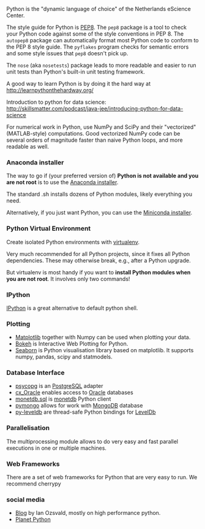 Python is the "dynamic language of choice" of the Netherlands eScience Center.

The style guide for Python is [PEP8](http://www.python.org/dev/peps/pep-0008/). The `pep8` package is a tool to check your Python code against some of the style conventions in PEP 8. The `autopep8` package can automatically format most Python code to conform to the PEP 8 style guide. The `pyflakes` program checks for semantic errors and some style issues that `pep8` doesn't pick up.

The `nose` (aka `nosetests`) package leads to more readable and easier to run unit tests than Python's built-in unit testing framework.

A good way to learn Python is by doing it the hard way at http://learnpythonthehardway.org/

Introduction to python for data science: http://skillsmatter.com/podcast/java-jee/introducing-python-for-data-science

For numerical work in Python, use NumPy and SciPy and their "vectorized" (MATLAB-style) computations. Good vectorized NumPy code can be several orders of magnitude faster than naive Python loops, and more readable as well.

### Anaconda installer
The way to go if (your preferred version of) **Python is not available and you are not root** is to use the [Anaconda installer](http://continuum.io/downloads).

The standard .sh installs dozens of Python modules, likely everything you need.

Alternatively, if you just want Python, you can use the [Miniconda installer](http://conda.pydata.org/miniconda.html).

### Python Virtual Environment
Create isolated Python environments with [virtualenv](https://virtualenv.pypa.io/en/latest/).

Very much recommended for all Python projects, since it fixes all Python dependencies. These may otherwise break, e.g., after a Python upgrade. 

But virtualenv is most handy if you want to **install Python modules when you are not root**. It involves only two commands!

### IPython
[IPython](http://ipython.org) is a great alternative to default python shell.


### Plotting
* [Matplotlib](http://matplotlib.org) together with Numpy can be used when plotting your data.
* [Bokeh](https://github.com/bokeh/bokeh) is Interactive Web Plotting for Python.
* [Seaborn](http://stanford.edu/~mwaskom/software/seaborn/index.html) is Python visualisation
library based on matplotlib. It supports numpy, pandas, scipy and statmodels.

### Database Interface
* [psycopg](http://initd.org/psycopg/) is an [PostgreSQL](http://www.postgresql.org) adapter
* [cx_Oracle](http://cx-oracle.sourceforge.net) enables access to [Oracle](https://www.oracle.com/database/index.html) databases
* [monetdb.sql](https://www.monetdb.org/Documentation/Manuals/SQLreference/Programming/Python)
is [monetdb](https://www.monetdb.org) Python client
* [pymongo](http://api.mongodb.org/python/current/#) allows for work with [MongoDB](http://www.mongodb.com) database
* [py-leveldb](https://code.google.com/p/py-leveldb/) are thread-safe Python bindings for [LevelDb](https://github.com/google/leveldb)

### Parallelisation
The multiprocessing module allows to do very easy and fast parallel executions in one or multiple machines.

### Web Frameworks
There are a set of web frameworks for Python that are very easy to run. We recommend cherrypy

### social media
* [Blog](http://ianozsvald.com/) by Ian Ozsvald, mostly on high performance python.
* [Planet Python](http://planetpython.org)
